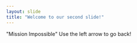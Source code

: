```yaml
---
layout: slide
title: "Welcome to our second slide!"
---
```

"Mission Impossible"
Use the left arrow to go back!

